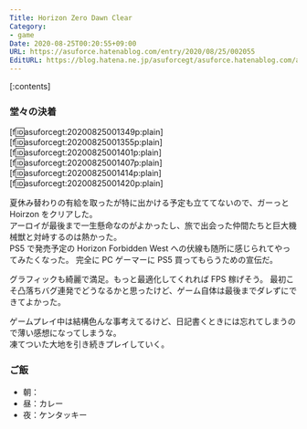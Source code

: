 ```yaml
---
Title: Horizon Zero Dawn Clear
Category:
- game
Date: 2020-08-25T00:20:55+09:00
URL: https://asuforce.hatenablog.com/entry/2020/08/25/002055
EditURL: https://blog.hatena.ne.jp/asuforcegt/asuforce.hatenablog.com/atom/entry/26006613619456633
---
```


[:contents]

###  堂々の決着

[f:id:asuforcegt:20200825001349p:plain][f:id:asuforcegt:20200825001355p:plain][f:id:asuforcegt:20200825001401p:plain][f:id:asuforcegt:20200825001407p:plain][f:id:asuforcegt:20200825001414p:plain][f:id:asuforcegt:20200825001420p:plain]

夏休み替わりの有給を取ったが特に出かける予定も立ててないので、ガーっと Hoirzon をクリアした。  
アーロイが最後まで一生懸命なのがよかったし、旅で出会った仲間たちと巨大機械獣と対峙するのは熱かった。  
PS5 で発売予定の Horizon Forbidden West への伏線も随所に感じられてやってみたくなった。
完全に PC ゲーマーに PS5 買ってもらうための宣伝だ。

グラフィックも綺麗で満足。もっと最適化してくれれば FPS 稼げそう。
最初こそ凸落ちバグ連発でどうなるかと思ったけど、ゲーム自体は最後までダレずにできてよかった。

ゲームプレイ中は結構色んな事考えてるけど、日記書くときには忘れてしまうので薄い感想になってしまうな。  
凍てついた大地を引き続きプレイしていく。

### ご飯

- 朝：
- 昼：カレー
- 夜：ケンタッキー
